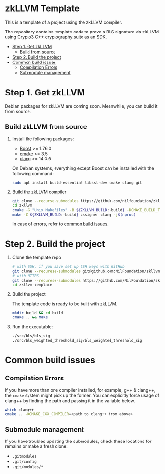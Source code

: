 # zkLLVM Template

This is a template of a project using the zkLLVM compiler.

The repository contains template code to prove a BLS signature via zkLLVM using
[Crypto3 C++ cryptography suite](https://github.com/nilfoundation/crypto3) as an SDK.

<!-- START doctoc generated TOC please keep comment here to allow auto update -->
<!-- DON'T EDIT THIS SECTION, INSTEAD RE-RUN doctoc TO UPDATE -->

- [Step 1. Get zkLLVM](#step-1-get-zkllvm)
  - [Build from source](#build-from-source)
- [Step 2. Build the project](#step-2-build-the-project)
- [Common build issues](#common-build-issues)
  - [Compilation Errors](#compilation-errors)
  - [Submodule management](#submodule-management)

<!-- END doctoc generated TOC please keep comment here to allow auto update -->

# Step 1. Get zkLLVM

Debian packages for zkLLVM are coming soon.
Meanwhile, you can build it from source.

## Build zkLLVM from source

1.  Install the following packages:
  
    - [Boost](https://www.boost.org/) >= 1.76.0
    - [cmake](https://cmake.org/) >= 3.5
    - [clang](https://clang.llvm.org/) >= 14.0.6

    On Debian systems, everything except Boost can be installed with the following command:
    
    ```bash
    sudo apt install build-essential libssl-dev cmake clang git
    ```

1.  Build the zkLLVM compiler

    ```bash
    git clone --recurse-submodules https://github.com/nilfoundation/zkllvm.git
    cd zkllvm
    cmake -G "Unix Makefiles" -B ${ZKLLVM_BUILD:-build} -DCMAKE_BUILD_TYPE=Release -DCIRCUIT_ASSEMBLY_OUTPUT=TRUE .
    make -C ${ZKLLVM_BUILD:-build} assigner clang -j$(nproc)
    ```
    
    In case of errors, refer to [common build issues](#common-build-issues).

# Step 2. Build the project

1.  Clone the template repo

    ```bash
    # with SSH, if you have set up SSH keys with GitHub
    git clone --recurese-submodules git@github.com:NilFoundation/zkllvm-template.git
    # with HTTPS
    git clone --recurese-submodules https://github.com/NilFoundation/zkllvm-template.git
    cd zkllvm-template
    ```

1.  Build the project

    The template code is ready to be built with zkLLVM.
  
    ```bash
    mkdir build && cd build
    cmake .. && make
    ```

1.  Run the executable:

    ```bash
    ./src/bls/bls_sig
    ./src/bls_weighted_threshold_sig/bls_weighted_threshold_sig
    ```

# Common build issues

## Compilation Errors

If you have more than one compiler installed, for example, g++ & clang++,
the `cmake` system might pick up the former. You can explicitly force usage of 
clang++ by finding the path and passing it in the variable below.

```bash
which clang++
cmake .. -DCMAKE_CXX_COMPILER=<path to clang++ from above>
```

## Submodule management

If you have troubles updating the submodules, check these locations for remains or make a fresh clone:

- `.gitmodules`
- `.git/config`
- `.git/modules/*`
